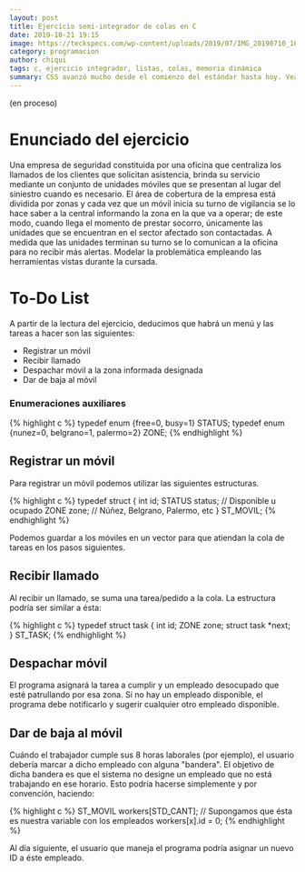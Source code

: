 ```yaml
---
layout: post
title: Ejercicio semi-integrador de colas en C 
date: 2019-10-21 19:15
image: https://teckspecs.com/wp-content/uploads/2019/07/IMG_20190710_163613.jpg
category: programacion
author: chiqui
tags: c, ejercicio integrador, listas, colas, memoria dinámica
summary: CSS avanzó mucho desde el comienzo del estándar hasta hoy. Veamos porqué hoy lo considero un lenguaje de programación más.
---
```

(en proceso)
# Enunciado del ejercicio
Una empresa de seguridad constituida por una oficina que centraliza los llamados de los
clientes que solicitan asistencia, brinda su servicio mediante un conjunto de unidades
móviles que se presentan al lugar del siniestro cuando es necesario.
El área de cobertura de la empresa está dividida por zonas y cada vez que un móvil inicia
su turno de vigilancia se lo hace saber a la central informando la zona en la que va a
operar; de este modo, cuando llega el momento de prestar socorro, únicamente las
unidades que se encuentran en el sector afectado son contactadas.
A medida que las unidades terminan su turno se lo comunican a la oficina para no recibir
más alertas.
Modelar la problemática empleando las herramientas vistas durante la cursada.

# To-Do List
A partir de la lectura del ejercicio, deducimos que habrá un menú y las tareas a hacer son las siguientes:
* Registrar un móvil
* Recibir llamado
* Despachar móvil a la zona informada designada
* Dar de baja al móvil

### Enumeraciones auxiliares
{% highlight c %}
typedef enum {free=0, busy=1} STATUS;
typedef enum {nunez=0, belgrano=1, palermo=2} ZONE;
{% endhighlight %}

## Registrar un móvil
Para registrar un móvil podemos utilizar las siguientes estructuras.

{% highlight c %}
typedef struct
{
    int id;
    STATUS status; // Disponible u ocupado
    ZONE zone; // Núñez, Belgrano, Palermo, etc
} ST_MOVIL;
{% endhighlight %}

Podemos guardar a los móviles en un vector para que atiendan la cola de tareas en los pasos siguientes.

## Recibir llamado
Al recibir un llamado, se suma una tarea/pedido a la cola. La estructura podría ser similar a ésta:

{% highlight c %}
typedef struct task
{
    int id;
    ZONE zone;
    struct task *next;
} ST_TASK;
{% endhighlight %}

## Despachar móvil
El programa asignará la tarea a cumplir y un empleado desocupado que esté patrullando por esa zona. Si no hay un empleado disponible, el programa debe notificarlo y sugerir cualquier otro empleado disponible.

## Dar de baja al móvil
Cuándo el trabajador cumple sus 8 horas laborales (por ejemplo), el usuario debería marcar a dicho empleado con alguna "bandera". El objetivo de dicha bandera es que el sistema no designe un empleado que no está trabajando en ese horario.
Esto podría hacerse simplemente y por convención, haciendo:

{% highlight c %}
ST_MOVIL workers[STD_CANT]; // Supongamos que ésta es nuestra variable con los empleados
workers[x].id = 0;
{% endhighlight %}

Al día siguiente, el usuario que maneja el programa podría asignar un nuevo ID a éste empleado.
